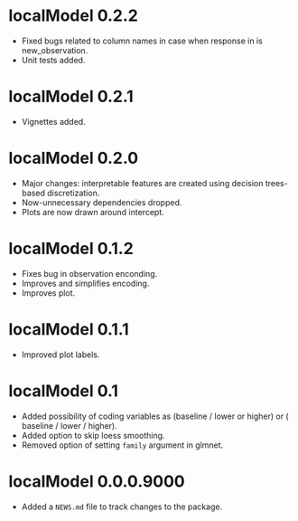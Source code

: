 # localModel 0.2.2

* Fixed bugs related to column names in case when response in is new_observation.
* Unit tests added.

# localModel 0.2.1

* Vignettes added.

# localModel 0.2.0

* Major changes: interpretable features are created using decision trees-based discretization. 
* Now-unnecessary dependencies dropped.
* Plots are now drawn around intercept.

# localModel 0.1.2

* Fixes bug in observation enconding.
* Improves and simplifies encoding.
* Improves plot.

# localModel 0.1.1

* Improved plot labels.

# localModel 0.1

* Added possibility of coding variables as (baseline / lower or higher) or ( baseline / lower / higher).
* Added option to skip loess smoothing.
* Removed option of setting `family` argument in glmnet.

# localModel 0.0.0.9000

* Added a `NEWS.md` file to track changes to the package.
